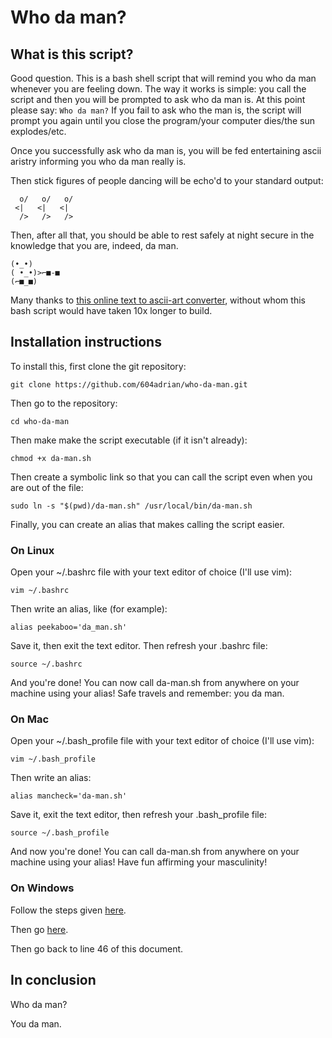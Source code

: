 # Who da man?

## What is this script?
Good question. This is a bash shell script that will remind you who da man whenever you are feeling down. The way it works is simple: you call the script and then you will be prompted to ask who da man is. At this point please say:
`Who da man?`
If you fail to ask who the man is, the script will prompt you again until you close the program/your computer dies/the sun explodes/etc.

Once you successfully ask who da man is, you will be fed entertaining ascii aristry informing you who da man really is.

Then stick figures of people dancing will be echo'd to your standard output:


      o/   o/   o/
     <|   <|   <|
      />   />   />

Then, after all that, you should be able to rest safely at night secure in the knowledge that you are, indeed, da man.



    (•_•)
    ( •_•)>⌐■-■
    (⌐■_■)

Many thanks to [this online text to ascii-art converter](https://texteditor.com/multiline-text-art/), without whom this bash script would have taken 10x longer to build.

## Installation instructions
To install this, first clone the git repository:

`git clone https://github.com/604adrian/who-da-man.git`

Then go to the repository:

`cd who-da-man`

Then make make the script executable (if it isn't already):

`chmod +x da-man.sh`

Then create a symbolic link so that you can call the script even when you are out of the file:

`sudo ln -s "$(pwd)/da-man.sh" /usr/local/bin/da-man.sh`

Finally, you can create an alias that makes calling the script easier.

### On Linux
Open your ~/.bashrc file with your text editor of choice (I'll use vim):

`vim ~/.bashrc`

Then write an alias, like (for example):

`alias peekaboo='da_man.sh'`

Save it, then exit the text editor. Then refresh your .bashrc file:

`source ~/.bashrc`

And you're done! You can now call da-man.sh from anywhere on your machine using your alias! Safe travels and remember: you da man.

### On Mac
Open your ~/.bash_profile file with your text editor of choice (I'll use vim):

`vim ~/.bash_profile`

Then write an alias:

`alias mancheck='da-man.sh'`

Save it, exit the text editor, then refresh your .bash_profile file:

`source ~/.bash_profile`

And now you're done! You can call da-man.sh from anywhere on your machine using your alias! Have fun affirming your masculinity!

### On Windows
Follow the steps given [here](https://letmegooglethat.com/?q=how+to+delete+windows+operating+system).

Then go [here](https://www.linux.org/pages/download/).

Then go back to line 46 of this document.

## In conclusion
Who da man?

You da man.
